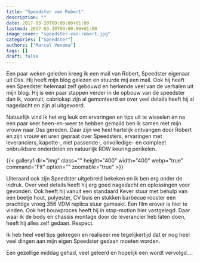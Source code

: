 ```yaml
---
title: "Speedster van Robert"
description: ""
date: 2017-03-20T09:00:00+01:00
lastmod: 2017-03-20T09:00:00+01:00
image_cover: "speedster-van-robert.jpg"
categories: ["Speedster"]
authors: ["Marcel Venema"] 
tags: []
draft: false
---
```


Een paar weken geleden kreeg ik een mail van Robert, Speedster eigenaar uit Oss.  Hij heeft mijn blog gelezen en stuurde mij een mail. Ook hij heeft een Speedster helemaal zelf gebouwd en herkende veel van de verhalen uit mijn blog. Hij is een paar stappen verder in de opbouw van de speedster dan ik, voorruit, cabriokap zijn al gemonteerd en over veel details heeft hij al nagedacht en zijn al uitgevoerd.

Natuurlijk vind ik het erg leuk om ervaringen en tips uit te wisselen en na een paar keer heen-en-weer te hebben gemaild ben ik samen met mijn vrouw naar Oss gereden. Daar zijn we heel hartelijk ontvangen door Robert en zijn vrouw en uren gepraat over Speedsters, ervaringen met leveranciers,  kapotte-, niet passende-, onvolledige- en compleet onbruikbare onderdelen en natuurlijk RDW keuring perikelen. 

{{< gallery1 dir="img" class="" height="400" width="400" webp="true" command="Fit" option="" zoomable="true" >}}

Uiteraard ook zijn Speedster uitgebreid bekeken en ik ben erg onder de indruk. Over veel details heeft hij erg goed nagedacht en oplossingen voor gevonden. Ook heeft hij vanuit een standaard Kever stuur met behulp van een beetje hout, polyester, CV buis en stukken barbecue rooster een prachtige vroeg 356 VDM replica stuur gemaakt. Een film erover is hier te vinden. Ook het bouwproces heeft hij in stop-motion hier vastgelegd. Daar waar ik de body en chassis montage door de leverancier heb laten doen, heeft hij alles zelf gedaan. Respect.

Ik heb heel veel tips gekregen en realiseer me tegelijkertijd dat er nog heel veel dingen aan mijn eigen Speedster gedaan moeten worden.

Een gezellige middag gehad, veel geleerd en hopelijk een wordt vervolgd….

&nbsp;  
